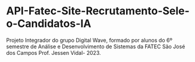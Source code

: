 # API-Fatec-Site-Recrutamento-Sele-o-Candidatos-IA
Projeto Integrador do grupo Digital Wave, formado por alunos do 6º semestre de Análise e Desenvolvimento de Sistemas da FATEC São José dos Campos Prof. Jessen Vidal- 2023.
